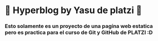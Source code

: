 # 💚 Hyperblog by Yasu de platzi 💚
### Esto solamente es un proyecto de una pagína web estatica pero es practica para el curso de Git y GitHub  de PLATZI :D